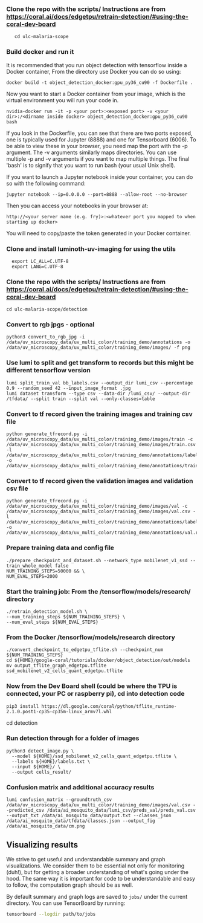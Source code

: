 ### Clone the repo with the scripts/ Instructions are from https://coral.ai/docs/edgetpu/retrain-detection/#using-the-coral-dev-board
```git clone https://github.com/czbiohub/ulc-malaria-scope.git
   cd ulc-malaria-scope
```

### Build docker and run it

It is recommended that you run object detection with tensorflow inside a Docker container, From the directory use Docker
you can do so using:
```buildoutcfg
docker build -t object_detection_docker:gpu_py36_cu90 -f Dockerfile .
```
Now you want to start a Docker container from your image, which is the virtual environment you will run your code in.
```buildoutcfg
nvidia-docker run -it -p <your port>:<exposed port> -v <your dir>:/<dirname inside docker> object_detection_docker:gpu_py36_cu90 bash
```
If you look in the Dockerfile, you can see that there are two ports exposed, one is typically used for Jupyter (8888)
and one for Tensorboard (6006). To be able to view these in your browser, you need map the port with the -p argument.
The -v arguments similarly maps directories. You can use multiple -p and -v arguments if you want to map multiple things.
The final 'bash' is to signify that you want to run bash (your usual Unix shell). 

If you want to launch a Jupyter notebook inside your container, you can do so with the following command:
```buildoutcfg
jupyter notebook --ip=0.0.0.0 --port=8888 --allow-root --no-browser
```
Then you can access your notebooks in your browser at:
```buildoutcfg
http://<your server name (e.g. fry)>:<whatever port you mapped to when starting up docker>
```
You will need to copy/paste the token generated in your Docker container.

### Clone and install luminoth-uv-imaging for using the utils
```pip install -e git+https://github.com/czbiohub/luminoth-uv-imaging.git
  export LC_ALL=C.UTF-8
  export LANG=C.UTF-8
```

### Clone the repo with the scripts/ Instructions are from https://coral.ai/docs/edgetpu/retrain-detection/#using-the-coral-dev-board
```git clone https://github.com/czbiohub/ulc-malaria-scope.git
cd ulc-malaria-scope/detection
```

### Convert to rgb jpgs - optional
```
python3 convert_to_rgb_jpg -i /data/uv_microscopy_data/uv_multi_color/training_demo/annotations -o /data/uv_microscopy_data/uv_multi_color/training_demo/images/ -f png
```

### Use lumi to split and get transform to records but this might be different tensorflow version
```
lumi split_train_val bb_labels.csv --output_dir lumi_csv --percentage 0.9 --random_seed 42 --input_image_format .jpg
lumi dataset transform --type csv --data-dir /lumi_csv/ --output-dir /tfdata/ --split train --split val --only-classes=table
```

### Convert to tf record given the training images and training csv file 
```
python generate_tfrecord.py -i /data/uv_microscopy_data/uv_multi_color/training_demo/images/train -c /data/uv_microscopy_data/uv_multi_color/training_demo/images/train.csv -l /data/uv_microscopy_data/uv_multi_color/training_demo/annotations/label_map.pbtxt -o /data/uv_microscopy_data/uv_multi_color/training_demo/annotations/train.record
```

### Convert to tf record given the validation images and validation csv file 
```
python generate_tfrecord.py -i /data/uv_microscopy_data/uv_multi_color/training_demo/images/val -c /data/uv_microscopy_data/uv_multi_color/training_demo/images/val.csv -l /data/uv_microscopy_data/uv_multi_color/training_demo/annotations/label_map.pbtxt -o /data/uv_microscopy_data/uv_multi_color/training_demo/annotations/val.record
```


### Prepare training data and config file
```
./prepare_checkpoint_and_dataset.sh --network_type mobilenet_v1_ssd --train_whole_model false
NUM_TRAINING_STEPS=50000 && \
NUM_EVAL_STEPS=2000
```

### Start the training job: From the /tensorflow/models/research/ directory
```
./retrain_detection_model.sh \
--num_training_steps ${NUM_TRAINING_STEPS} \
--num_eval_steps ${NUM_EVAL_STEPS}
```

### From the Docker /tensorflow/models/research directory
```
./convert_checkpoint_to_edgetpu_tflite.sh --checkpoint_num ${NUM_TRAINING_STEPS}
cd ${HOME}/google-coral/tutorials/docker/object_detection/out/models
mv output_tflite_graph_edgetpu.tflite ssd_mobilenet_v2_cells_quant_edgetpu.tflite
```

### Now from the Dev Board shell (could be where the TPU is connected, your PC or raspberry pi), cd into detection code
```
pip3 install https://dl.google.com/coral/python/tflite_runtime-2.1.0.post1-cp35-cp35m-linux_armv7l.whl
```

cd detection

### Run detection through for a folder of images
```
python3 detect_image.py \
  --model ${HOME}/ssd_mobilenet_v2_cells_quant_edgetpu.tflite \
  --labels ${HOME}/labels.txt \
  --input ${HOME}/ \
  --output cells_result/
```

### Confusion matrix and additional accuracy results

```
lumi confusion_matrix --groundtruth_csv /data/uv_microscopy_data/uv_multi_color/training_demo/images/val.csv --predicted_csv /data/ai_mosquito_data/lumi_csv/preds_val/preds_val.csv --output_txt /data/ai_mosquito_data/output.txt --classes_json /data/ai_mosquito_data/tfdata/classes.json --output_fig /data/ai_mosquito_data/cm.png
````

## Visualizing results

We strive to get useful and understandable summary and graph visualizations. We consider them to be essential not only for monitoring (duh!), but for getting a broader understanding of what's going under the hood. The same way it is important for code to be understandable and easy to follow, the computation graph should be as well.

By default summary and graph logs are saved to `jobs/` under the current directory. You can use TensorBoard by running:

```bash
tensorboard --logdir path/to/jobs

